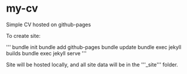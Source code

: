 # my-cv
Simple CV hosted on github-pages


To create site:


'''
bundle init
bundle add github-pages
bundle update
bundle exec jekyll builds
bundle exec jekyll serve
'''

Site will be hosted locally, and all site data will be in the '''_site''' folder.
